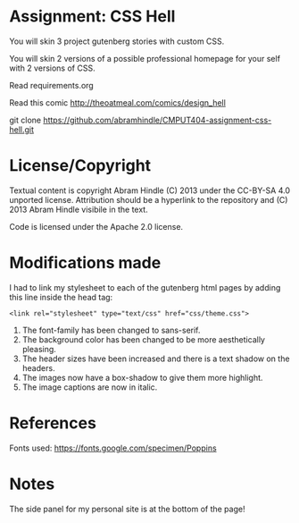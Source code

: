 Assignment: CSS Hell
====================

You will skin 3 project gutenberg stories with custom CSS.

You will skin 2 versions of a possible professional homepage for your
self with 2 versions of CSS.

Read requirements.org

Read this comic http://theoatmeal.com/comics/design_hell

git clone https://github.com/abramhindle/CMPUT404-assignment-css-hell.git

License/Copyright
=================

Textual content is copyright Abram Hindle (C) 2013 under the CC-BY-SA
4.0 unported license. Attribution should be a hyperlink to the
repository and (C) 2013 Abram Hindle visibile in the text.

Code is licensed under the Apache 2.0 license.

Modifications made
==================
I had to link my stylesheet to each of the gutenberg html pages by adding this
line inside the head tag:

```
<link rel="stylesheet" type="text/css" href="css/theme.css">
```


1) The font-family has been changed to sans-serif.
2) The background color has been changed to be more aesthetically pleasing.
3) The header sizes have been increased and there is a text shadow on the headers.
4) The images now have a box-shadow to give them more highlight.
5) The image captions are now in italic.

References
===================
Fonts used: https://fonts.google.com/specimen/Poppins

Notes
===================
The side panel for my personal site is at the bottom of the page!
